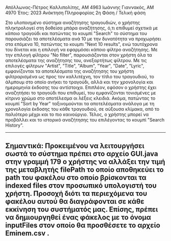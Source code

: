Απόλλωνας-Πέτρος Καλλιπολίτης, ΑΜ 4963
Ιωάννης Γιαννακός, ΑΜ 4970
Έτος: 2023
Ανάκτηση Πληροφορίας 
2η Φάση / Τελική φάση

Στο υλοποιημένο σύστημα αναζήτησης τραγουδιών, ο χρήστης πληκτρολογεί στη δοθείσα μπάρα αναζήτησης, ό,τι επιθυμεί σχετικά με κάποιο τραγούδι και πατώντας το κουμπί "Search" το σύστημα του παρουσιάζει τα αποτελέσματα ανά 10 με την δυνατότητα να προχωρήσει στα επόμενα 10, πατώντας το κουμπι "Next 10 results", ενώ ταυτόχρονα του δίνεται και η επιλογή να εφαρμόσει κάποιο φίλτρο αναζήτησης. Με την επιλογή φίλτρου "No filter", παρουσιάζονται στον χρήστη όλα τα αποτελέσματα της αναζήτησης του, ανεξαρτήτως φίλτρου. Με τις επιλογές φίλτρων "Artist", "Title", "Album", "Year", "Date", "Lyric", εμφανίζονται τα αποτελέσματα της αναζήτησης του χρήστη φιλτραρισμένα ως προς τον καλλιτέχνη, τον τίτλο του τραγουδιού, το άλμπουμ στο οποίο ανήκει το τραγούδι, αλλά και την χρονολογία και ημερομηνία έκδοσης του αντίστοιχα. Επιπλέον, εφόσον ο χρήστης έχει αναζητήσει το τραγούδι που επιθυμεί, του εμφανίζονται τονισμένες με κίτρινο χρώμα στο αποτέλεσμα οι λέξεις κλειδιά. Ακόμα, πατώντας το κουμπί "Sort by Year" ταξινομούνται τα αποτελέσματα ανάλογα με τη χρονολογία έκδοσης του κάθε τραγουδιού, σε αύξουσα κλίμακα, από το παλιότερο μέχρι και το πιο καινούργιο. Τέλος, ο χρήστης μπορεί να προβάλλει και το ιστορικό αναζήτησης του επιλέγοντας το κουμπί "Search History". 

------------------------------------------------------------------------------------------------------------------------------------------
Σημαντικά:
Προκειμένου να λειτουργήσει σωστά το σύστημα πρέπει στο αρχείο GUI.java στην γραμμή 179 ο χρήστης να αλλάξει την τιμή της μεταβλητής filePath το οποίο αποθηκεύει το path του φακέλου στο οποίο βρίσκονται τα indexed files στον προσωπικό υπολογιστή του χρήστη. Προσοχή διότι τα περιεχόμενα του φακέλου αυτού θα διαγράφονται σε κάθε εκκίνηση του συστήματός μας. Επίσης, πρέπει να δημιουργηθεί ένας φάκελος με το όνομα inputFiles στον οποίο θα προσθέσετε το αρχείο Eminem.csv .
------------------------------------------------------------------------------------------------------------------------------------------
